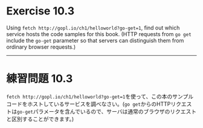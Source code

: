 # Exercise 10.3
Using `fetch http://gopl.io/ch1/helloworld?go-get=1`, find out which service hosts the code samples for this book. (HTTP requests from `go get` include the `go-get` parameter so that servers can distinguish them from ordinary browser requests.) 

---
# 練習問題 10.3
`fetch http://gopl.io/ch1/helloworld?go-get=1`を使って、この本のサンプルコードをホストしているサービスを調べなさい。(`go get`からのHTTPリクエストは`go-get`パラメータを含んでいるので、サーバは通常のブラウザのリクエストと区別することができます。)
